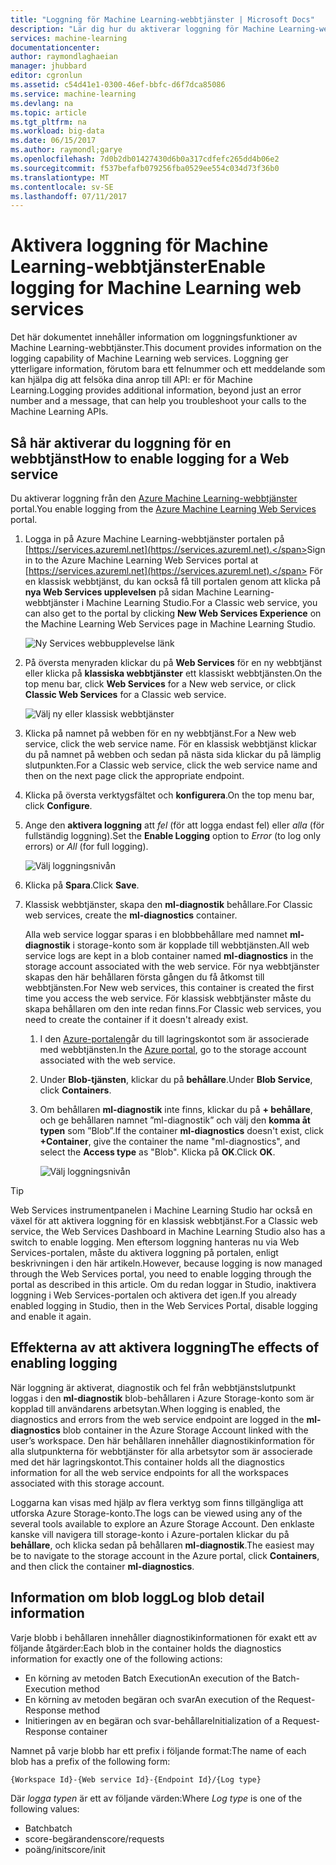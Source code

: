```yaml
---
title: "Loggning för Machine Learning-webbtjänster | Microsoft Docs"
description: "Lär dig hur du aktiverar loggning för Machine Learning-webbtjänster. Loggning ger ytterligare information för att felsöka de API: er."
services: machine-learning
documentationcenter: 
author: raymondlaghaeian
manager: jhubbard
editor: cgronlun
ms.assetid: c54d41e1-0300-46ef-bbfc-d6f7dca85086
ms.service: machine-learning
ms.devlang: na
ms.topic: article
ms.tgt_pltfrm: na
ms.workload: big-data
ms.date: 06/15/2017
ms.author: raymondl;garye
ms.openlocfilehash: 7d0b2db01427430d6b0a317cdfefc265dd4b06e2
ms.sourcegitcommit: f537befafb079256fba0529ee554c034d73f36b0
ms.translationtype: MT
ms.contentlocale: sv-SE
ms.lasthandoff: 07/11/2017
---
```

# <a name="enable-logging-for-machine-learning-web-services"></a><span data-ttu-id="3993a-104">Aktivera loggning för Machine Learning-webbtjänster</span><span class="sxs-lookup"><span data-stu-id="3993a-104">Enable logging for Machine Learning web services</span></span>
<span data-ttu-id="3993a-105">Det här dokumentet innehåller information om loggningsfunktioner av Machine Learning-webbtjänster.</span><span class="sxs-lookup"><span data-stu-id="3993a-105">This document provides information on the logging capability of Machine Learning web services.</span></span> <span data-ttu-id="3993a-106">Loggning ger ytterligare information, förutom bara ett felnummer och ett meddelande som kan hjälpa dig att felsöka dina anrop till API: er för Machine Learning.</span><span class="sxs-lookup"><span data-stu-id="3993a-106">Logging provides additional information, beyond just an error number and a message, that can help you troubleshoot your calls to the Machine Learning APIs.</span></span>  

## <a name="how-to-enable-logging-for-a-web-service"></a><span data-ttu-id="3993a-107">Så här aktiverar du loggning för en webbtjänst</span><span class="sxs-lookup"><span data-stu-id="3993a-107">How to enable logging for a Web service</span></span>

<span data-ttu-id="3993a-108">Du aktiverar loggning från den [Azure Machine Learning-webbtjänster](https://services.azureml.net) portal.</span><span class="sxs-lookup"><span data-stu-id="3993a-108">You enable logging from the [Azure Machine Learning Web Services](https://services.azureml.net) portal.</span></span> 

1. <span data-ttu-id="3993a-109">Logga in på Azure Machine Learning-webbtjänster portalen på [https://services.azureml.net](https://services.azureml.net).</span><span class="sxs-lookup"><span data-stu-id="3993a-109">Sign in to the Azure Machine Learning Web Services portal at [https://services.azureml.net](https://services.azureml.net).</span></span> <span data-ttu-id="3993a-110">För en klassisk webbtjänst, du kan också få till portalen genom att klicka på **nya Web Services upplevelsen** på sidan Machine Learning-webbtjänster i Machine Learning Studio.</span><span class="sxs-lookup"><span data-stu-id="3993a-110">For a Classic web service, you can also get to the portal by clicking **New Web Services Experience** on the Machine Learning Web Services page in Machine Learning Studio.</span></span>

   ![Ny Services webbupplevelse länk](media/machine-learning-web-services-logging/new-web-services-experience-link.png)

2. <span data-ttu-id="3993a-112">På översta menyraden klickar du på **Web Services** för en ny webbtjänst eller klicka på **klassiska webbtjänster** ett klassiskt webbtjänsten.</span><span class="sxs-lookup"><span data-stu-id="3993a-112">On the top menu bar, click **Web Services** for a New web service, or click **Classic Web Services** for a Classic web service.</span></span>

   ![Välj ny eller klassisk webbtjänster](media/machine-learning-web-services-logging/select-web-service.png)

3. <span data-ttu-id="3993a-114">Klicka på namnet på webben för en ny webbtjänst.</span><span class="sxs-lookup"><span data-stu-id="3993a-114">For a New web service, click the web service name.</span></span> <span data-ttu-id="3993a-115">För en klassisk webbtjänst klickar du på namnet på webben och sedan på nästa sida klickar du på lämplig slutpunkten.</span><span class="sxs-lookup"><span data-stu-id="3993a-115">For a Classic web service, click the web service name and then on the next page click the appropriate endpoint.</span></span>

4. <span data-ttu-id="3993a-116">Klicka på översta verktygsfältet och **konfigurera**.</span><span class="sxs-lookup"><span data-stu-id="3993a-116">On the top menu bar, click **Configure**.</span></span>

5. <span data-ttu-id="3993a-117">Ange den **aktivera loggning** att *fel* (för att logga endast fel) eller *alla* (för fullständig loggning).</span><span class="sxs-lookup"><span data-stu-id="3993a-117">Set the **Enable Logging** option to *Error* (to log only errors) or *All* (for full logging).</span></span>

   ![Välj loggningsnivån](media/machine-learning-web-services-logging/enable-logging.png)

6. <span data-ttu-id="3993a-119">Klicka på **Spara**.</span><span class="sxs-lookup"><span data-stu-id="3993a-119">Click **Save**.</span></span>

7. <span data-ttu-id="3993a-120">Klassisk webbtjänster, skapa den **ml-diagnostik** behållare.</span><span class="sxs-lookup"><span data-stu-id="3993a-120">For Classic web services, create the **ml-diagnostics** container.</span></span>

   <span data-ttu-id="3993a-121">Alla web service loggar sparas i en blobbbehållare med namnet **ml-diagnostik** i storage-konto som är kopplade till webbtjänsten.</span><span class="sxs-lookup"><span data-stu-id="3993a-121">All web service logs are kept in a blob container named **ml-diagnostics** in the storage account associated with the web service.</span></span> <span data-ttu-id="3993a-122">För nya webbtjänster skapas den här behållaren första gången du få åtkomst till webbtjänsten.</span><span class="sxs-lookup"><span data-stu-id="3993a-122">For New web services, this container is created the first time you access the web service.</span></span> <span data-ttu-id="3993a-123">För klassisk webbtjänster måste du skapa behållaren om den inte redan finns.</span><span class="sxs-lookup"><span data-stu-id="3993a-123">For Classic web services, you need to create the container if it doesn't already exist.</span></span> 

   1. <span data-ttu-id="3993a-124">I den [Azure-portalen](https://portal.azure.com)går du till lagringskontot som är associerade med webbtjänsten.</span><span class="sxs-lookup"><span data-stu-id="3993a-124">In the [Azure portal](https://portal.azure.com), go to the storage account associated with the web service.</span></span>

   2. <span data-ttu-id="3993a-125">Under **Blob-tjänsten**, klickar du på **behållare**.</span><span class="sxs-lookup"><span data-stu-id="3993a-125">Under **Blob Service**, click **Containers**.</span></span>

   3. <span data-ttu-id="3993a-126">Om behållaren **ml-diagnostik** inte finns, klickar du på **+ behållare**, och ge behållaren namnet ”ml-diagnostik” och välj den **komma åt typen** som ”Blob”.</span><span class="sxs-lookup"><span data-stu-id="3993a-126">If the container **ml-diagnostics** doesn't exist, click **+Container**, give the container the name "ml-diagnostics", and select the **Access type** as "Blob".</span></span> <span data-ttu-id="3993a-127">Klicka på **OK**.</span><span class="sxs-lookup"><span data-stu-id="3993a-127">Click **OK**.</span></span>

      ![Välj loggningsnivån](media/machine-learning-web-services-logging/create-ml-diagnostics-container.png)

> [!TIP]
>
> <span data-ttu-id="3993a-129">Web Services instrumentpanelen i Machine Learning Studio har också en växel för att aktivera loggning för en klassisk webbtjänst.</span><span class="sxs-lookup"><span data-stu-id="3993a-129">For a Classic web service, the Web Services Dashboard in Machine Learning Studio also has a switch to enable logging.</span></span> <span data-ttu-id="3993a-130">Men eftersom loggning hanteras nu via Web Services-portalen, måste du aktivera loggning på portalen, enligt beskrivningen i den här artikeln.</span><span class="sxs-lookup"><span data-stu-id="3993a-130">However, because logging is now managed through the Web Services portal, you need to enable logging through the portal as described in this article.</span></span> <span data-ttu-id="3993a-131">Om du redan loggar in Studio, inaktivera loggning i Web Services-portalen och aktivera det igen.</span><span class="sxs-lookup"><span data-stu-id="3993a-131">If you already enabled logging in Studio, then in the Web Services Portal, disable logging and enable it again.</span></span>


## <a name="the-effects-of-enabling-logging"></a><span data-ttu-id="3993a-132">Effekterna av att aktivera loggning</span><span class="sxs-lookup"><span data-stu-id="3993a-132">The effects of enabling logging</span></span>
<span data-ttu-id="3993a-133">När loggning är aktiverat, diagnostik och fel från webbtjänstslutpunkt loggas i den **ml-diagnostik** blob-behållaren i Azure Storage-konto som är kopplad till användarens arbetsytan.</span><span class="sxs-lookup"><span data-stu-id="3993a-133">When logging is enabled, the diagnostics and errors from the web service endpoint are logged in the **ml-diagnostics** blob container in the Azure Storage Account linked with the user’s workspace.</span></span> <span data-ttu-id="3993a-134">Den här behållaren innehåller diagnostikinformation för alla slutpunkterna för webbtjänster för alla arbetsytor som är associerade med det här lagringskontot.</span><span class="sxs-lookup"><span data-stu-id="3993a-134">This container holds all the diagnostics information for all the web service endpoints for all the workspaces associated with this storage account.</span></span>

<span data-ttu-id="3993a-135">Loggarna kan visas med hjälp av flera verktyg som finns tillgängliga att utforska Azure Storage-konto.</span><span class="sxs-lookup"><span data-stu-id="3993a-135">The logs can be viewed using any of the several tools available to explore an Azure Storage Account.</span></span> <span data-ttu-id="3993a-136">Den enklaste kanske vill navigera till storage-konto i Azure-portalen klickar du på **behållare**, och klicka sedan på behållaren **ml-diagnostik**.</span><span class="sxs-lookup"><span data-stu-id="3993a-136">The easiest may be to navigate to the storage account in the Azure portal, click **Containers**, and then click the container **ml-diagnostics**.</span></span>  

## <a name="log-blob-detail-information"></a><span data-ttu-id="3993a-137">Information om blob logg</span><span class="sxs-lookup"><span data-stu-id="3993a-137">Log blob detail information</span></span>
<span data-ttu-id="3993a-138">Varje blobb i behållaren innehåller diagnostikinformationen för exakt ett av följande åtgärder:</span><span class="sxs-lookup"><span data-stu-id="3993a-138">Each blob in the container holds the diagnostics information for exactly one of the following actions:</span></span>

* <span data-ttu-id="3993a-139">En körning av metoden Batch Execution</span><span class="sxs-lookup"><span data-stu-id="3993a-139">An execution of the Batch-Execution method</span></span>  
* <span data-ttu-id="3993a-140">En körning av metoden begäran och svar</span><span class="sxs-lookup"><span data-stu-id="3993a-140">An execution of the Request-Response method</span></span>  
* <span data-ttu-id="3993a-141">Initieringen av en begäran och svar-behållare</span><span class="sxs-lookup"><span data-stu-id="3993a-141">Initialization of a Request-Response container</span></span>

<span data-ttu-id="3993a-142">Namnet på varje blobb har ett prefix i följande format:</span><span class="sxs-lookup"><span data-stu-id="3993a-142">The name of each blob has a prefix of the following form:</span></span> 


`{Workspace Id}-{Web service Id}-{Endpoint Id}/{Log type}`


<span data-ttu-id="3993a-143">Där _logga typen_ är ett av följande värden:</span><span class="sxs-lookup"><span data-stu-id="3993a-143">Where _Log type_ is one of the following values:</span></span>  

* <span data-ttu-id="3993a-144">Batch</span><span class="sxs-lookup"><span data-stu-id="3993a-144">batch</span></span>  
* <span data-ttu-id="3993a-145">score-begäranden</span><span class="sxs-lookup"><span data-stu-id="3993a-145">score/requests</span></span>  
* <span data-ttu-id="3993a-146">poäng/init</span><span class="sxs-lookup"><span data-stu-id="3993a-146">score/init</span></span>  

